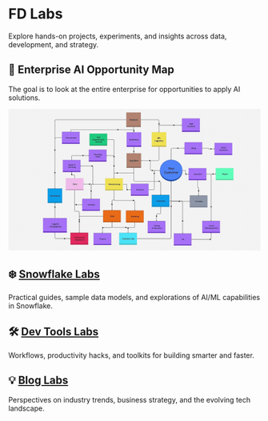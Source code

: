 # FD Labs
Explore hands-on projects, experiments, and insights across data, development, and strategy.

## 🎯 Enterprise AI Opportunity Map

The goal is to look at the entire enterprise for opportunities to apply AI solutions.

![Opportunity Map](../assets/opportunity-map.gif)

## ❄️ [Snowflake Labs](snowflake/index.md)
Practical guides, sample data models, and explorations of AI/ML capabilities in Snowflake.

## 🛠️ [Dev Tools Labs](dev-tools/index.md)
Workflows, productivity hacks, and toolkits for building smarter and faster.

## 💡 [Blog Labs](blog/index.md)
Perspectives on industry trends, business strategy, and the evolving tech landscape.
